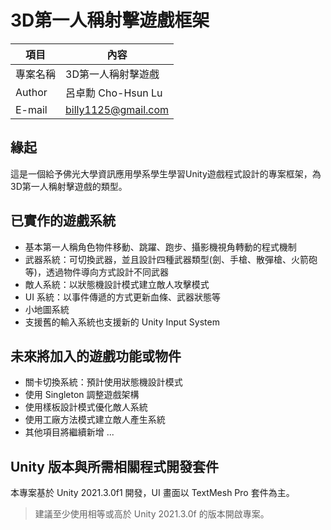# 3D第一人稱射擊遊戲框架

|項目|內容|
|---|---|
|專案名稱|3D第一人稱射擊遊戲|
|Author|呂卓勳 Cho-Hsun Lu|
|E-mail|billy1125@gmail.com|

## 緣起

這是一個給予佛光大學資訊應用學系學生學習Unity遊戲程式設計的專案框架，為3D第一人稱射擊遊戲的類型。

## 已實作的遊戲系統

* 基本第一人稱角色物件移動、跳躍、跑步、攝影機視角轉動的程式機制
* 武器系統：可切換武器，並且設計四種武器類型(劍、手槍、散彈槍、火箭砲等)，透過物件導向方式設計不同武器
* 敵人系統：以狀態機設計模式建立敵人攻擊模式
* UI 系統：以事件傳遞的方式更新血條、武器狀態等
* 小地圖系統
* 支援舊的輸入系統也支援新的 Unity Input System

## 未來將加入的遊戲功能或物件

* 關卡切換系統：預計使用狀態機設計模式
* 使用 Singleton 調整遊戲架構
* 使用樣板設計模式優化敵人系統
* 使用工廠方法模式建立敵人產生系統
* 其他項目將繼續新增 ...

## Unity 版本與所需相關程式開發套件

本專案基於 Unity 2021.3.0f1 開發，UI 畫面以 TextMesh Pro 套件為主。

> 建議至少使用相等或高於 Unity 2021.3.0f 的版本開啟專案。

